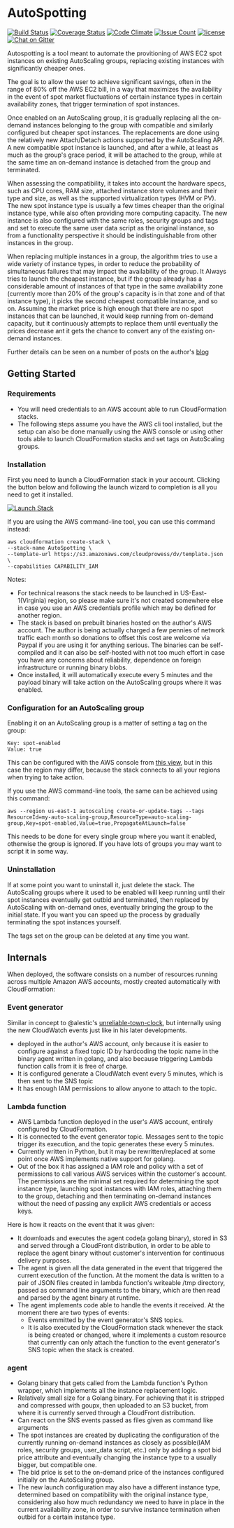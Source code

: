 # AutoSpotting #

[![Build Status](https://travis-ci.org/cristim/autospotting.svg?branch=master)](https://travis-ci.org/cristim/autospotting)
[![Coverage Status](https://coveralls.io/repos/github/cristim/autospotting/badge.svg?branch=master)](https://coveralls.io/github/cristim/autospotting?branch=master)
[![Code Climate](https://codeclimate.com/github/cristim/autospotting/badges/gpa.svg)](https://codeclimate.com/github/cristim/autospotting)
[![Issue Count](https://codeclimate.com/github/cristim/autospotting/badges/issue_count.svg)](https://codeclimate.com/github/cristim/autospotting)
[![license](https://img.shields.io/github/license/mashape/apistatus.svg?maxAge=2592000)]()
[![Chat on Gitter](https://badges.gitter.im/cristim/autospotting.svg)](https://gitter.im/cristim/autospotting?utm_source=badge&utm_medium=badge&utm_campaign=pr-badge)

Autospotting is a tool meant to automate the provitioning of AWS EC2 spot
instances on existing AutoScaling groups, replacing existing instances with
significantly cheaper ones.

The goal is to allow the user to achieve significant savings, often in the range
of 80% off the AWS EC2 bill, in a way that maximizes the availability in the
event of spot market fluctuations of certain instance types in certain
availability zones, that trigger termination of spot instances.

Once enabled on an AutoScaling group, it is gradually replacing all the
on-demand instances belonging to the group with compatible and similarly
configured but cheaper spot instances. The replacements are done using the
relatively new Attach/Detach actions supported by the AutoScaling API. A new
compatible spot instance is launched, and after a while, at least as much as the
group's grace period, it will be attached to the group, while at the same time
an on-demand instance is detached from the group and terminated.

When assessing the compatibility, it takes into account the hardware specs, such
as CPU cores, RAM size, attached instance store volumes and their type and size,
as well as the supported virtualization types (HVM or PV). The new spot instance
type is usually a few times cheaper than the original instance type, while also
often providing more computing capacity. The new instance is also configured
with the same roles, security groups and tags and set to execute the same user
data script as the original instance, so from a functionality perspective it
should be indistinguishable from other instances in the group.

When replacing multiple instances in a group, the algorithm tries to use a wide
variety of instance types, in order to reduce the probability of simultaneous
failures that may impact the availability of the group. It Always tries to
launch the cheapest instance, but if the group already has a considerable amount
of instances of that type in the same availability zone (currently more than 20%
of the group's capacity is in that zone and of that instance type), it picks the
second cheapest compatible instance, and so on. Assuming the market price is
high enough that there are no spot instances that can be launched, it would keep
running from on-demand capacity, but it continuously attempts to replace them
until eventually the prices decrease ant it gets the chance to convert any of
the existing on-demand instances.

Further details can be seen on a number of posts on the author's
[blog](https://mcristi.wordpress.com)

## Getting Started ##

### Requirements ###

* You will need credentials to an AWS account able to run CloudFormation stacks.
* The following steps assume you have the AWS cli tool installed, but the setup
  can also be done manually using the AWS console or using other tools able to
  launch CloudFormation stacks and set tags on AutoScaling groups.

### Installation ###

First you need to launch a CloudFormation stack in your account. Clicking the
button below and following the launch wizard to completion is all you need to
get it installed.

[![Launch Stack](https://s3.amazonaws.com/cloudformation-examples/cloudformation-launch-stack.png)](https://console.aws.amazon.com/cloudformation/home?region=us-east-1#/stacks/new?stackName=AutoSpotting&templateURL=https://s3.amazonaws.com/cloudprowess/dv/template.json)

If you are using the AWS command-line tool, you can use this command instead:

    aws cloudformation create-stack \
    --stack-name AutoSpotting \
    --template-url https://s3.amazonaws.com/cloudprowess/dv/template.json \
    --capabilities CAPABILITY_IAM

Notes:

* For technical reasons the stack needs to be launched in US-East-1(Virginia)
  region, so please make sure it's not created somewhere else in case you use an
  AWS credentials profile which may be defined for another region.
* The stack is based on prebuilt binaries hosted on the author's AWS account.
  The author is being actually charged a few pennies of network traffic each
  month so donations to offset this cost are welcome via Paypal if you are using
  it for anything serious. The binaries can be self-compiled and it can also be
  self-hosted with not too much effort in case you have any concerns about
  reliability, dependence on foreign infrastructure or running binary blobs.
* Once installed, it will automatically execute every 5 minutes and the payload
  binary will take action on the AutoScaling groups where it was enabled.

### Configuration for an AutoScaling group ###

Enabling it on an AutoScaling group is a matter of setting a tag on the group:

    Key: spot-enabled
    Value: true

This can be configured with the AWS console from [this view](https://console.aws.amazon.com/ec2/autoscaling/home?region=us-east-1#AutoScalingGroups:view=details),
but in this case the region may differ, because the stack connects to all your
regions when trying to take action.

If you use the AWS command-line tools, the same can be achieved using this
command:

    aws --region us-east-1 autoscaling create-or-update-tags --tags ResourceId=my-auto-scaling-group,ResourceType=auto-scaling-group,Key=spot-enabled,Value=true,PropagateAtLaunch=false

This needs to be done for every single group where you want it enabled,
otherwise the group is ignored. If you have lots of groups you may want to
script it in some way.

### Uninstallation ###

If at some point you want to uninstall it, just delete the stack. The
AutoScaling groups where it used to be enabled will keep running until their
spot instances eventually get outbid and terminated, then replaced by
AutoScaling with on-demand ones, eventually bringing the group to the initial
state. If you want you can speed up the process by gradually terminating the
spot instances yourself.

The tags set on the group can be deleted at any time you want.

## Internals ##

When deployed, the software consists on a number of resources running across
multiple Amazon AWS accounts, mostly created automatically with CloudFormation:

### Event generator ###

Similar in concept to @alestic's [unreliable-town-clock](https://alestic.com/2015/05/aws-lambda-recurring-schedule/),
but internally using the new CloudWatch events just like in his later
developments.

* deployed in the author's AWS account, only because it is easier to configure
  against a fixed topic ID by hardcoding the topic name in the binary agent
  written in golang, and also because triggering Lambda function calls from it
  is free of charge.
* It is configured generate a CloudWatch event every 5 minutes, which is then
  sent to the SNS topic
* It has enough IAM permissions to allow anyone to attach to the topic.

### Lambda function ###

* AWS Lambda function deployed in the user's AWS account, entirely configured by
  CloudFormation.
* It is connected to the event generator topic. Messages sent to the topic
  trigger its execution, and the topic generates these every 5 minutes.
* Currently written in Python, but it may be rewritten/replaced at some point
  once AWS implements native support for golang.
* Out of the box it has assigned a IAM role and policy with a set of permissions
  to call various AWS services within the customer's account. The permissions
  are the minimal set required for determining the spot instance type, launching
  spot instances with IAM roles, attaching them to the group, detaching and then
  terminating on-demand instances without the need of passing any explicit AWS
  credentials or access keys.

Here is how it reacts on the event that it was given:

* It downloads and executes the agent code(a golang binary), stored in S3 and
  served through a CloudFront distribution, in order to be able to replace the
  agent binary without customer's intervention for continuous delivery purposes.
* The agent is given all the data generated in the event that triggered the
  current execution of the function. At the moment the data is written to a pair
  of JSON files created in lambda function's writeable /tmp directory, passed as
  command line arguments to the binary, which are then read and parsed by the
  agent binary at runtime.
* The agent implements code able to handle the events it received. At the moment
  there are two types of events:
  * Events emmitted by the event generator's SNS topics.
  * It is also executed by the CloudFormation stack whenever the stack is being
    created or changed, where it implements a custom resource that currently can
    only attach the function to the event generator's SNS topic when the stack
    is created.

### agent ###

* Golang binary that gets called from the Lambda function's Python wrapper,
  which implements all the instance replacement logic.
* Relatively small size for a Golang binary. For achieving that it is stripped
  and compressed with goupx, then uploaded to an S3 bucket, from where it is
  currently served through a CloudFront distribution.
* Can react on the SNS events passed as files given as command like arguments
* The spot instances are created by duplicating the configuration of the
  currently running on-demand instances as closely as possible(IAM roles,
  security groups, user_data script, etc.) only by adding a spot bid price
  attribute and eventually changing the instance type to a usually bigger, but
  compatible one.
* The bid price is set to the on-demand price of the instances configured
  initially on the AutoScaling group.
* The new launch configuration may also have a different instance type,
  determined based on compatibility with the original instance type, considering
  also how much redundancy we need to have in place in the current availability
  zone, in order to survive instance termination when outbid for a certain
  instance type.
